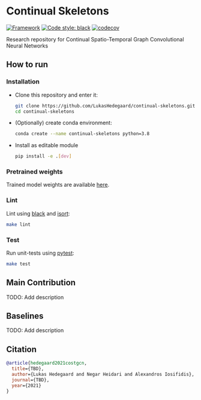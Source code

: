 # Continual Skeletons

<!-- [![Paper](http://img.shields.io/badge/paper-arxiv.1001.2234-B31B1B.svg)](https://www.nature.com/articles/nature14539) -->
<!-- [![Conference](http://img.shields.io/badge/AnyConference-year-4b44ce.svg)](https://papers.nips.cc/book/advances-in-neural-information-processing-systems-31-2018) -->
[![Framework](https://img.shields.io/badge/Built_to-Ride-643DD9.svg)](https://github.com/LukasHedegaard/ride)
[![Code style: black](https://img.shields.io/badge/code%20style-black-000000.svg)](https://github.com/psf/black)
[![codecov](https://codecov.io/gh/LukasHedegaard/cost-gcn/branch/main/graph/badge.svg?token=GLY73KLV58)](https://codecov.io/gh/LukasHedegaard/cost-gcn)

Research repository for Continual Spatio-Temporal Graph Convolutional Neural Networks

## How to run

### Installation
- Clone this repository and enter it: 
    ```bash
    git clone https://github.com/LukasHedegaard/continual-skeletons.git
    cd continual-skeletons
    ```
- (Optionally) create conda environment:
    ```bash
    conda create --name continual-skeletons python=3.8
    ```
- Install as editable module
    ```bash
    pip install -e .[dev]
    ```

### Pretrained weights
Trained model weights are available [here](https://drive.google.com/drive/folders/1m6aV5Zv8tAytvxF6qY4m9nyqlkKv0y72?usp=sharing).


### Lint
Lint using [black](https://github.com/psf/black) and [isort](https://github.com/timothycrosley/isort/):
```bash
make lint
```

### Test
Run unit-tests using [pytest](https://github.com/pytest-dev/pytest):
```bash
make test
```

## Main Contribution
TODO: Add description

## Baselines
TODO: Add description

## Citation

```bibtex
@article{hedegaard2021costgcn,
  title={TBD},
  author={Lukas Hedegaard and Negar Heidari and Alexandros Iosifidis},
  journal={TBD},
  year={2021}
}
```
